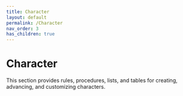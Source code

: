 ```yaml
---
title: Character
layout: default
permalink: /Character
nav_order: 3
has_children: true
---
```


# Character

This section provides rules, procedures, lists, and tables for creating, advancing, and customizing characters. 